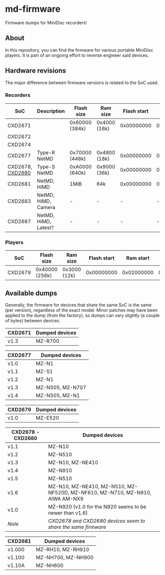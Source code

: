 # md-firmware
Firmware dumps for MiniDisc recorders!

## About
In this repository, you can find the firmware for various portable MiniDisc players. It is part of an ongoing effort to reverse engineer said devices.

## Hardware revisions
The major difference between firmware versions is related to the SoC used. 


### Recorders
| **SoC** | **Description**  | **Flash size** | **Ram size** | **Flash start** | **Ram start** | **Peripherals start** | **CPU Core** |
|---------|---------------|---------------|-----------------|------------------|---------------|-----------------------|--------------|
| CXD2671 |               |0x60000 (384k) | 0x4000 (16k)    | 0x00000000       | 0x02000000    | 0x03000000            | ARM7TDMI     |
| CXD2672 |               |               |                 |                  |               |                       | ARM7TDMI     |
| CXD2674 |               |               |                 |                  |               |                       | ARM7TDMI     |
| CXD2677 | Type-R NetMD  |0x70000 (448k) | 0x4800 (18k)    | 0x00000000       | 0x02000000    | 0x03000000            | ARM7TDMI?    |
| CXD2678, <a href="https://github.com/Sir68k/md-firmware/wiki/CXD2680">CXD2680</a> | Type-S NetMD | 0xA0000 (640k) | 0x9000 (36k) | 0x00000000      | 0x02000000    | 0x03000000            | ARM7TDMI?    |
| CXD2681  | NetMD, HiMD  | 1MiB         | 64k           | 0x00000000      | 0x00800000    | 0x03000000            | ARM          |
| CXD2683  | NetMD, HiMD, Camera  | -         | -           | -      | -    | -            | -          |
| CXD2687  | NetMD, HiMD, Latest?  | -         | -           | -      | -    | -            | -          |

### Players

| **SoC** | **Flash size** | **Ram size** | **Flash start** | **Ram start** | **Peripherals start** | **CPU Core** | **Description** |
|---------|----------------|--------------|-----------------|---------------|-----------------------|--------------|-----------|
| CXD2679 | 0x40000 (256k) | 0x3000 (12k) | 0x00000000      | 0x02000000    | 0x03000000            | ARM7TDMI?    |         |

## Available dumps
Generally, the firmware for devices that share the same SoC is the same (per version), regardless of the exact model. Minor patches may have been applied to the dump (from the factory), so dumps can vary slightly (a couple of bytes) between devices.

| **CXD2671** | **Dumped devices**                                             |
|-------------|----------------------------------------------------------------|
| v1.3        | MZ-R700                                                        |

| **CXD2677** | **Dumped devices**                                             |
|-------------|----------------------------------------------------------------|
| v1.0        | MZ-N1                                                          |
| v1.1        | MZ-S1                                                          |
| v1.2        | MZ-N1                                                          |
| v1.3        | MZ-N505, MZ-N707                                               |
| v1.4        | MZ-N505, MZ-N1                                                 |

| **CXD2679**           | **Dumped devices**                                             |
|-----------------------|----------------------------------------------------------------|
| v1.0                  | MZ-E520                                                        |

| **CXD2678 - CXD2680** | **Dumped devices**                                             |
|-----------------------|----------------------------------------------------------------|
| v1.1                  | MZ-N10                                                         |
| v1.2                  | MZ-N510                                                        |
| v1.3                  | MZ-N10, MZ-NE410                                               |
| v1.4                  | MZ-N910                                                        |
| v1.5                  | MZ-N510                                                        |
| v1.6                  | MZ-N10, MZ-NE410, MZ-N510, MZ-NF520D, MZ-NF610, MZ-N710, MZ-N910, AIWA AM-NX9 |
| v1.0                  | MZ-N920 (v1.0 for the N920 seems to be newer than v1.6)        |
| _Note_                | _CXD2678 and CXD2680 devices seem to share the same firmware_  |

| **CXD2681**           | **Dumped devices**                                             |
|-----------------------|----------------------------------------------------------------|
| v1.000                | MZ-RH10, MZ-RH910                                              |
| v1.100                | MZ-NH700, MZ-NH900                                             |
| v1.10A                | MZ-NH600                                                       |
